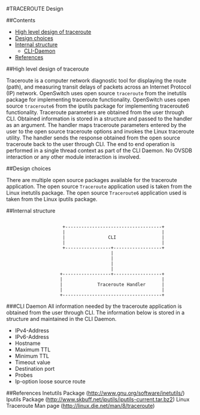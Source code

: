 #TRACEROUTE Design

##Contents
   - [High level design of traceroute](#high-level-design-of-traceroute)
   - [Design choices](#design-choices)
   - [Internal structure](#internal-structure)
       - [CLI-Daemon](#cli-daemon)
   - [References](#references)

##High level design of traceroute

Traceroute is a computer network diagnostic tool for displaying the route (path), and measuring transit delays of packets
across an Internet Protocol (IP) network.
OpenSwitch uses open source `traceroute` from the inetutils package for implementing traceroute functionality.
OpenSwitch uses open source `traceroute6` from the iputils package for implementing traceroute6 functionality.
Traceroute parameters are obtained from the user through CLI.
Obtained information is stored in a structure and passed to the handler as an argument.
The handler maps traceroute parameters entered by the user to the open source traceroute options and invokes the Linux traceroute utility.
The handler sends the response obtained from the open source traceroute back to the user through CLI.
The end to end operation is performed in a single thread context as part of the CLI Daemon.
No OVSDB interaction or any other module interaction is involved.

##Design choices

There are multiple open source packages available for the traceroute application.
The open source `Traceroute` application used is taken from the Linux inetutils package.
The open source `Traceroute6` application used is taken from the Linux iputils package.

##Internal structure

```

                     +------------------------------------+
                     |                                    |
                     |                CLI                 |
                     |                                    |
                     +-----------------+------------------+
                                       |
                                       |
                                       |
                                       |
                    +------------------+------------------+
                    |                                     |
                    |             Traceroute Handler      |
                    |                                     |
                    +-------------------------------------+

```

###CLI Daemon
All information needed by the traceroute application is obtained from the user through CLI.
The information below is stored in a structure and maintained in the CLI Daemon.

* IPv4-Address
* IPv6-Address
* Hostname
* Maximum TTL
* Minimum TTL
* Timeout value
* Destination port
* Probes
* Ip-option loose source route



##References
Inetutils Package (http://www.gnu.org/software/inetutils/)
Iputils Package   (http://www.skbuff.net/iputils/iputils-current.tar.bz2)
Linux Traceroute Man page (http://linux.die.net/man/8/traceroute)
